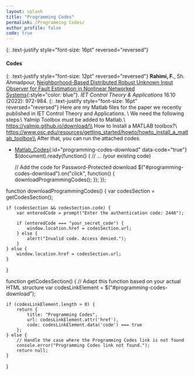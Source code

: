 ```yaml
---
layout: splash
title: "Programming Codes"
permalink: /Programming Codes/
author_profile: false
code: true
---
```



{: .text-justify style="font-size: 16pt" reversed="reversed"}
#### Codes


{: .text-justify style="font-size: 12pt" reversed="reversed"}
**Rahimi, F.**, Sh. Ahmadpour, [Neighborhood-Based Distributed Robust Unknown Input Observer for Fault Estimation in Nonlinear Networked Systems](https://ietresearch.onlinelibrary.wiley.com/doi/full/10.1049/cth2.12278){:style="color: blue"}. *IET Control Theory & Applications* 16.10 (2022): 972-984.
{: .text-justify style="font-size: 16pt" reversed="reversed"}
Here are my Matlab files for the paper we recently published in IET Control Theory and Applications. \\
We need the following steps:\\
Yalmip Toolbox must be added to Matlab.\\
https://yalmip.github.io/download/\\
How to Install a MATLAB toolbox?\\
https://www.osc.edu/resources/getting_started/howto/howto_install_a_matlab_toolbox\\
After that, you can run the attached codes. 
- [Matlab_Codes](/assets/docs/CodeprogrammingMatlab_example2_2.rar){:id="programming-codes-download" data-code="true"}
$(document).ready(function() {
    // ... (your existing code)

    // Add the code for Password-Protected download
    $("#programming-codes-download").on("click", function() {
        downloadProgrammingCodes();
    });
});

function downloadProgrammingCodes() {
    var codesSection = getCodesSection();
    
    if (codesSection && codesSection.code) {
        var enteredCode = prompt("Enter the authentication code: 2446");

        if (enteredCode === "your_secret_code") {
            window.location.href = codesSection.url;
        } else {
            alert("Invalid code. Access denied.");
        }
    } else {
        window.location.href = codesSection.url;
    }
}

function getCodesSection() {
    // Adapt this function based on your actual HTML structure
    var codesLinkElement = $("#programming-codes-download");

    if (codesLinkElement.length > 0) {
        return {
            title: "Programming Codes",
            url: codesLinkElement.attr('href'),
            code: codesLinkElement.data('code') === true
        };
    } else {
        // Handle the case where the Programming Codes link is not found
        console.error("Programming Codes link not found.");
        return null;
    }
}




